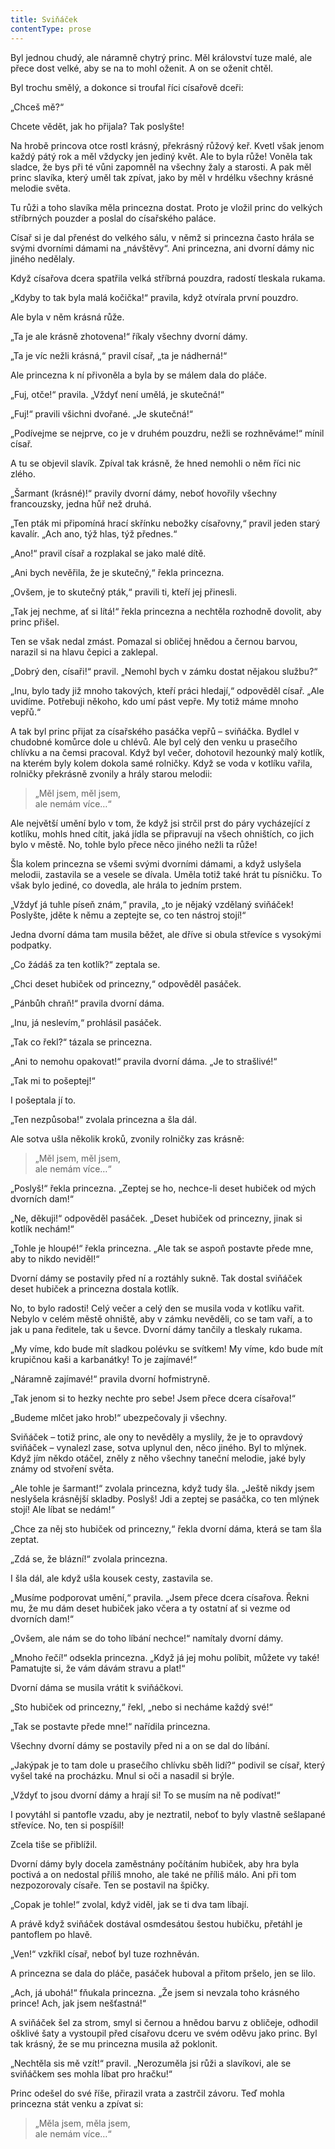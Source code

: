 ```yaml
---
title: Sviňáček
contentType: prose
---
```


<section>

Byl jednou chudý, ale náramně chytrý princ. Měl království tuze malé, ale přece dost velké, aby se na to mohl oženit. A on se oženit chtěl.

Byl trochu smělý, a dokonce si troufal říci císařově dceři:

„Chceš mě?“

Chcete vědět, jak ho přijala? Tak poslyšte!

Na hrobě princova otce rostl krásný, překrásný růžový keř. Kvetl však jenom každý pátý rok a měl vždycky jen jediný květ. Ale to byla růže! Voněla tak sladce, že bys při té vůni zapomněl na všechny žaly a starosti. A pak měl princ slavíka, který uměl tak zpívat, jako by měl v hrdélku všechny krásné melodie světa.

Tu růži a toho slavíka měla princezna dostat. Proto je vložil princ do velkých stříbrných pouzder a poslal do císařského paláce.

Císař si je dal přenést do velkého sálu, v němž si princezna často hrála se svými dvorními dámami na „návštěvy“. Ani princezna, ani dvorní dámy nic jiného nedělaly.

Když císařova dcera spatřila velká stříbrná pouzdra, radostí tleskala rukama.

„Kdyby to tak byla malá kočička!“ pravila, když otvírala první pouzdro.

Ale byla v něm krásná růže.

„Ta je ale krásně zhotovena!“ říkaly všechny dvorní dámy.

„Ta je víc nežli krásná,“ pravil císař, „ta je nádherná!“

Ale princezna k ní přivoněla a byla by se málem dala do pláče.

„Fuj, otče!“ pravila. „Vždyť není umělá, je skutečná!“

„Fuj!“ pravili všichni dvořané. „Je skutečná!“

„Podívejme se nejprve, co je v druhém pouzdru, nežli se rozhněváme!“ mínil císař.

A tu se objevil slavík. Zpíval tak krásně, že hned nemohli o něm říci nic zlého.

„Šarmant (krásné)!“ pravily dvorní dámy, neboť hovořily všechny francouzsky, jedna hůř než druhá.

„Ten pták mi připomíná hrací skřínku nebožky císařovny,“ pravil jeden starý kavalír. „Ach ano, týž hlas, týž přednes.“

„Ano!“ pravil císař a rozplakal se jako malé dítě.

„Ani bych nevěřila, že je skutečný,“ řekla princezna.

„Ovšem, je to skutečný pták,“ pravili ti, kteří jej přinesli.

„Tak jej nechme, ať si lítá!“ řekla princezna a nechtěla rozhodně dovolit, aby princ přišel.

Ten se však nedal zmást. Pomazal si obličej hnědou a černou barvou, narazil si na hlavu čepici a zaklepal.

„Dobrý den, císaři!“ pravil. „Nemohl bych v zámku dostat nějakou službu?“

„Inu, bylo tady již mnoho takových, kteří práci hledají,“ odpověděl císař. „Ale uvidíme. Potřebuji někoho, kdo umí pást vepře. My totiž máme mnoho vepřů.“

A tak byl princ přijat za císařského pasáčka vepřů – sviňáčka. Bydlel v chudobné komůrce dole u chlévů. Ale byl celý den venku u prasečího chlívku a na čemsi pracoval. Když byl večer, dohotovil hezounký malý kotlík, na kterém byly kolem dokola samé rolničky. Když se voda v kotlíku vařila, rolničky překrásně zvonily a hrály starou melodii:

> „Měl jsem, měl jsem,  
> ale nemám více…“

Ale největší umění bylo v tom, že když jsi strčil prst do páry vycházející z kotlíku, mohls hned cítit, jaká jídla se připravují na všech ohništích, co jich bylo v městě. No, tohle bylo přece něco jiného nežli ta růže!

Šla kolem princezna se všemi svými dvorními dámami, a když uslyšela melodii, zastavila se a vesele se dívala. Uměla totiž také hrát tu písničku. To však bylo jediné, co dovedla, ale hrála to jedním prstem.

„Vždyť já tuhle píseň znám,“ pravila, „to je nějaký vzdělaný sviňáček! Poslyšte, jděte k němu a zeptejte se, co ten nástroj stojí!“

Jedna dvorní dáma tam musila běžet, ale dříve si obula střevíce s vysokými podpatky.

„Co žádáš za ten kotlík?“ zeptala se.

„Chci deset hubiček od princezny,“ odpověděl pasáček.

„Pánbůh chraň!“ pravila dvorní dáma.

„Inu, já neslevím,“ prohlásil pasáček.

„Tak co řekl?“ tázala se princezna.

„Ani to nemohu opakovat!“ pravila dvorní dáma. „Je to strašlivé!“

„Tak mi to pošeptej!“

I pošeptala jí to.

„Ten nezpůsoba!“ zvolala princezna a šla dál.

Ale sotva ušla několik kroků, zvonily rolničky zas krásně:

> „Měl jsem, měl jsem,  
> ale nemám více…“

„Poslyš!“ řekla princezna. „Zeptej se ho, nechce-li deset hubiček od mých dvorních dam!“

„Ne, děkuji!“ odpověděl pasáček. „Deset hubiček od princezny, jinak si kotlík nechám!“

„Tohle je hloupé!“ řekla princezna. „Ale tak se aspoň postavte přede mne, aby to nikdo neviděl!“

Dvorní dámy se postavily před ní a roztáhly sukně. Tak dostal sviňáček deset hubiček a princezna dostala kotlík.

No, to bylo radosti! Celý večer a celý den se musila voda v kotlíku vařit. Nebylo v celém městě ohniště, aby v zámku nevěděli, co se tam vaří, a to jak u pana ředitele, tak u ševce. Dvorní dámy tančily a tleskaly rukama.

„My víme, kdo bude mít sladkou polévku se svítkem! My víme, kdo bude mít krupičnou kaši a karbanátky! To je zajímavé!“

„Náramně zajímavé!“ pravila dvorní hofmistryně.

„Tak jenom si to hezky nechte pro sebe! Jsem přece dcera císařova!“

„Budeme mlčet jako hrob!“ ubezpečovaly ji všechny.

Sviňáček – totiž princ, ale ony to nevěděly a myslily, že je to opravdový sviňáček – vynalezl zase, sotva uplynul den, něco jiného. Byl to mlýnek. Když jím někdo otáčel, zněly z něho všechny taneční melodie, jaké byly známy od stvoření světa.

„Ale tohle je šarmant!“ zvolala princezna, když tudy šla. „Ještě nikdy jsem neslyšela krásnější skladby. Poslyš! Jdi a zeptej se pasáčka, co ten mlýnek stojí! Ale líbat se nedám!“

„Chce za něj sto hubiček od princezny,“ řekla dvorní dáma, která se tam šla zeptat.

„Zdá se, že blázní!“ zvolala princezna.

I šla dál, ale když ušla kousek cesty, zastavila se.

„Musíme podporovat umění,“ pravila. „Jsem přece dcera císařova. Řekni mu, že mu dám deset hubiček jako včera a ty ostatní ať si vezme od dvorních dam!“

„Ovšem, ale nám se do toho líbání nechce!“ namítaly dvorní dámy.

„Mnoho řečí!“ odsekla princezna. „Když já jej mohu políbit, můžete vy také! Pamatujte si, že vám dávám stravu a plat!“

Dvorní dáma se musila vrátit k sviňáčkovi.

„Sto hubiček od princezny,“ řekl, „nebo si necháme každý své!“

„Tak se postavte přede mne!“ nařídila princezna.

Všechny dvorní dámy se postavily před ni a on se dal do líbání.

„Jakýpak je to tam dole u prasečího chlívku sběh lidí?“ podivil se císař, který vyšel také na procházku. Mnul si oči a nasadil si brýle.

„Vždyť to jsou dvorní dámy a hrají si! To se musím na ně podívat!“

I povytáhl si pantofle vzadu, aby je neztratil, neboť to byly vlastně sešlapané střevíce. No, ten si pospíšil!

Zcela tiše se přiblížil.

Dvorní dámy byly docela zaměstnány počítáním hubiček, aby hra byla poctivá a on nedostal příliš mnoho, ale také ne příliš málo. Ani při tom nezpozorovaly císaře. Ten se postavil na špičky.

„Copak je tohle!“ zvolal, když viděl, jak se ti dva tam líbají.

A právě když sviňáček dostával osmdesátou šestou hubičku, přetáhl je pantoflem po hlavě.

„Ven!“ vzkřikl císař, neboť byl tuze rozhněván.

A princezna se dala do pláče, pasáček huboval a přitom pršelo, jen se lilo.

„Ach, já ubohá!“ fňukala princezna. „Že jsem si nevzala toho krásného prince! Ach, jak jsem nešťastná!“

A sviňáček šel za strom, smyl si černou a hnědou barvu z obličeje, odhodil ošklivé šaty a vystoupil před císařovu dceru ve svém oděvu jako princ. Byl tak krásný, že se mu princezna musila až poklonit.

„Nechtěla sis mě vzít!“ pravil. „Nerozuměla jsi růži a slavíkovi, ale se sviňáčkem ses mohla líbat pro hračku!“

Princ odešel do své říše, přirazil vrata a zastrčil závoru. Teď mohla princezna stát venku a zpívat si:

> „Měla jsem, měla jsem,  
> ale nemám více…“

</section>
